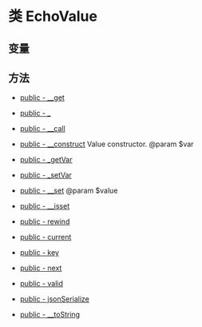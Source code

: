 #  类 EchoValue




## 变量


## 方法


- [public - __get](EchoValue/__get.md)
    
- [public - _](EchoValue/_.md)
    
- [public - __call](EchoValue/__call.md)
    
- [public - __construct](EchoValue/__construct.md)
    Value constructor.
@param $var
- [public - _getVar](EchoValue/_getVar.md)
    
- [public - _setVar](EchoValue/_setVar.md)
    
- [public - __set](EchoValue/__set.md)
    @param $value
- [public - __isset](EchoValue/__isset.md)
    
- [public - rewind](EchoValue/rewind.md)
    
- [public - current](EchoValue/current.md)
    
- [public - key](EchoValue/key.md)
    
- [public - next](EchoValue/next.md)
    
- [public - valid](EchoValue/valid.md)
    
- [public - jsonSerialize](EchoValue/jsonSerialize.md)
    
- [public - __toString](EchoValue/__toString.md)
    

